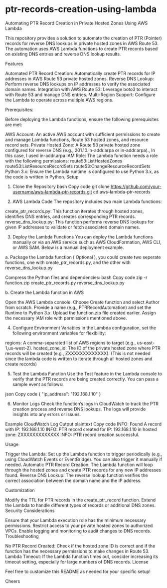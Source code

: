 # ptr-records-creation-using-lambda
Automating PTR Record Creation in Private Hosted Zones Using AWS Lambda

This repository provides a solution to automate the creation of PTR (Pointer) records for reverse DNS lookups in private hosted zones in AWS Route 53. The automation uses AWS Lambda functions to create PTR records based on existing DNS entries and reverse DNS lookup results.

Features

Automated PTR Record Creation: Automatically create PTR records for IP addresses in AWS Route 53 private hosted zones.
Reverse DNS Lookup: Perform reverse DNS lookups on IP addresses to verify the associated domain names.
Integration with AWS Route 53: Leverage boto3 to interact with Route 53 and manage DNS entries.
Multi-Region Support: Configure the Lambda to operate across multiple AWS regions.

Prerequisites:

Before deploying the Lambda functions, ensure the following prerequisites are met:

AWS Account: An active AWS account with sufficient permissions to create and manage Lambda functions, Route 53 hosted zones, and resource record sets.
Private Hosted Zone: A Route 53 private hosted zone configured for reverse DNS (e.g., 201.10.in-addr.arpa or in-addr.arpa)., In this case, I used in-addr.arpa
IAM Role: The Lambda function needs a role with the following permissions:
route53:ListHostedZones
route53:ListResourceRecordSets
route53:ChangeResourceRecordSets
Python 3.x: Ensure the Lambda runtime is configured to use Python 3.x, as the code is written in Python.
Setup

1. Clone the Repository
bash
Copy code
git clone https://github.com/your-username/aws-lambda-ptr-records.git
cd aws-lambda-ptr-records

3. AWS Lambda Code
The repository includes two main Lambda functions:

create_ptr_records.py: This function iterates through hosted zones, identifies DNS entries, and creates corresponding PTR records.
reverse_dns_lookup.py: This function performs reverse DNS lookups for given IP addresses to validate or fetch associated domain names.

3. Deploy the Lambda Functions
You can deploy the Lambda functions manually or via an AWS service such as AWS CloudFormation, AWS CLI, or AWS SAM. Below is a manual deployment example.

a. Package the Lambda function ( Optional ), you could create two seperate functions, one with create_ptr_records.py, and the other with reverse_dns_lookup.py

Compress the Python files and dependencies:
bash
Copy code
zip -r function.zip create_ptr_records.py reverse_dns_lookup.py

b. Create the Lambda function in AWS

Open the AWS Lambda console.
Choose Create function and select Author from scratch.
Provide a name (e.g., PTRRecordAutomation) and set the Runtime to Python 3.x.
Upload the function.zip file created earlier.
Assign the necessary IAM role with permissions mentioned above.

4. Configure Environment Variables
In the Lambda configuration, set the following environment variables for flexibility:

regions: A comma-separated list of AWS regions to target (e.g., us-east-1,us-west-2).
hosted_zone_id: The ID of the private hosted zone where PTR records will be created (e.g., ZXXXXXXXXXXXXX). (This is not needed since the lambda code is written to iterate through all hosted zones and create records)

5. Test the Lambda Function
Use the Test feature in the Lambda console to verify that the PTR records are being created correctly. You can pass a sample event as follows:

json
Copy code
{
  "ip_address": "192.168.1.10"
}

6. Monitor Logs
Check the function’s logs in CloudWatch to track the PTR creation process and reverse DNS lookups. The logs will provide insights into any errors or issues.

Example CloudWatch Log Output
plaintext
Copy code
INFO: Found A record with IP: 192.168.1.10
INFO: PTR record created for IP: 192.168.1.10 in hosted zone: ZXXXXXXXXXXXXX
INFO: PTR record creation successful.

Usage

Trigger the Lambda: Set up the Lambda function to trigger periodically (e.g., using CloudWatch Events or EventBridge). You can also trigger it manually if needed.
Automatic PTR Record Creation: The Lambda function will loop through the hosted zones and create PTR records for any new IP addresses found.
Reverse DNS Lookup: The reverse lookup function verifies the correct association between the domain name and the IP address.

Customization

Modify the TTL for PTR records in the create_ptr_record function.
Extend the Lambda to handle different types of records or additional DNS zones.
Security Considerations

Ensure that your Lambda execution role has the minimum necessary permissions.
Restrict access to your private hosted zones to authorized VPCs.
Enable logging and monitoring to audit changes to DNS records.
Troubleshooting

No PTR Record Created: Check if the hosted zone ID is correct and if the function has the necessary permissions to make changes in Route 53.
Lambda Timeout: If the Lambda function times out, consider increasing its timeout setting, especially for large numbers of DNS records.
License

Feel free to customize this README as needed for your specific setup!

Cheers
